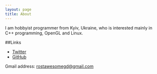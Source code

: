```yaml
---
layout: page
title: About
---
```

I am hobbyist programmer from Kyiv, Ukraine, who is interested mainly in C++ programming, OpenGL and Linux.

##Links
* [Twitter](https://twitter.com/RostakaGmfun)
* [GitHub](https://github.com/RostakaGmfun)

Gmail address: rostawesomegd@gmail.com
